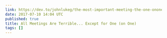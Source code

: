 ```yaml
---
link: https://dev.to/johnlukeg/the-most-important-meeting-the-one-onone
date: 2017-07-10 14:04 UTC
published: true
title: All Meetings Are Terrible... Except for One (on One)
tags: []
---
```



